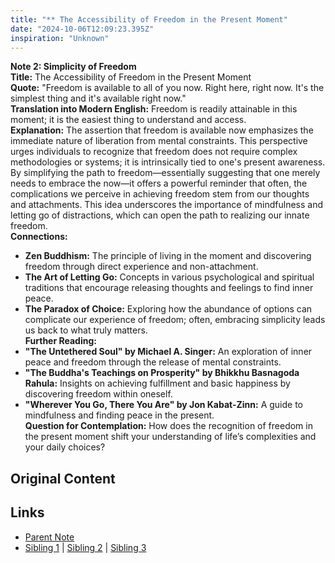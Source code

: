 ```yaml
---
title: "** The Accessibility of Freedom in the Present Moment"
date: "2024-10-06T12:09:23.395Z"
inspiration: "Unknown"
---
```


  
**Note 2: Simplicity of Freedom**  
**Title:** The Accessibility of Freedom in the Present Moment  
**Quote:** "Freedom is available to all of you now. Right here, right now. It's the simplest thing and it's available right now."  
**Translation into Modern English:** Freedom is readily attainable in this moment; it is the easiest thing to understand and access.  
**Explanation:** The assertion that freedom is available now emphasizes the immediate nature of liberation from mental constraints. This perspective urges individuals to recognize that freedom does not require complex methodologies or systems; it is intrinsically tied to one's present awareness. By simplifying the path to freedom—essentially suggesting that one merely needs to embrace the now—it offers a powerful reminder that often, the complications we perceive in achieving freedom stem from our thoughts and attachments. This idea underscores the importance of mindfulness and letting go of distractions, which can open the path to realizing our innate freedom.  
**Connections:**  
- **Zen Buddhism:** The principle of living in the moment and discovering freedom through direct experience and non-attachment.  
- **The Art of Letting Go:** Concepts in various psychological and spiritual traditions that encourage releasing thoughts and feelings to find inner peace.  
- **The Paradox of Choice:** Exploring how the abundance of options can complicate our experience of freedom; often, embracing simplicity leads us back to what truly matters.  
**Further Reading:**  
- **"The Untethered Soul" by Michael A. Singer:** An exploration of inner peace and freedom through the release of mental constraints.  
- **"The Buddha's Teachings on Prosperity" by Bhikkhu Basnagoda Rahula:** Insights on achieving fulfillment and basic happiness by discovering freedom within oneself.  
- **"Wherever You Go, There You Are" by Jon Kabat-Zinn:** A guide to mindfulness and finding peace in the present.  
**Question for Contemplation:** How does the recognition of freedom in the present moment shift your understanding of life’s complexities and your daily choices?  


## Original Content



## Links

- [Parent Note](/parent-note.md)
- [Sibling 1](/zettel1.md) | [Sibling 2](/zettel2.md) | [Sibling 3](/zettel3.md)
